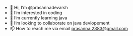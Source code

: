 - 👋 Hi, I’m @prasannadevarsh
- 👀 I’m interested in coding
- 🌱 I’m currently learning java
- 💞️ I’m looking to collaborate on java devlopement
- 📫 How to reach me via email prasanna.2383@gmail.com

  

<!---
prasannadevarsh/prasannadevarsh is a ✨ special ✨ repository because its `README.md` (this file) appears on your GitHub profile.
You can click the Preview link to take a look at your changes.
--->
